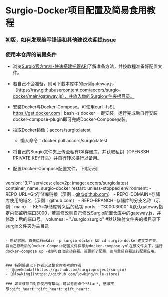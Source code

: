 # Surgio-Docker项目配置及简易食用教程
### 初版，如有发现编写错误和其他建议欢迎提issue

### 使用本仓库的前提条件

- 浏览[Surgio官方文档-快速搭建托管API](https://surgio.js.org/guide/advance/api-gateway.html#%E8%87%AA%E6%9C%89%E6%9C%8D%E5%8A%A1%E5%99%A8%E9%83%A8%E7%BD%B2)了解准备方法，并按教程准备好配置文件。

- 若自己不会准备，则可下载本库中的示例gateway.js（https://raw.githubusercontent.com/accors/surgio-docker/main/gateway.js），并放入你的Surgio文件夹根目录。

- 安装Docker与Docker-Compose。可使用curl -fsSL https://get.docker.com | bash -s docker 一键安装，运行完成后自行安装docker-compose-plugin即可完成Docker-Compose安装。

- 拉取Docker镜像：accors/surgio:latest 
  - 懒人命令：docker pull accors/surgio:latest
  
- 将自己的Surgio文件夹上传至私有Git存储库，并获取私钥（OPENSSH PRIVATE KEY开头）并自行转义换行以备用。

- 配置Docker-Compose配置文件，下附示例
  ``` yaml
version: '3.7'
services:
  elecv2p:
    image: accors/surgio:latest
    container_name: surgio-docker
    restart: unless-stopped
    environment:
      - REPO_URL=Git存储库链接（示例：git@github.com）
      - REPO-DOMAIN=存储库使用的域名（示例：github.com）
      - REPO-BRANCH=存储库的分支名称（示例：main）
      - KEY=存储库转义后的私钥
    ports:
      - "3000:3000" #默认gateway指定内部监听端口3000，若需修改则自己修改Surgio配置仓库中的gateway.js，并修改：后的端口号。
    volumes:
      - "./surgio:/surgio" #默认映射文件夹的根目录下surgio文件夹为主目录
```

- 启动容器。首先运行mkdir -p surgio-docker && cd surgio-docker建立文件夹，将自己修改后的Docker-Compose配置文件保存为docker-compose.yml在该文件夹下，运行docker-compose up -d即可自动启动容器。若更新了配置，则可重启容器进行配置应用。


### 特别感谢以下作者以及整合时参考的作者 
- [@geekdada](https://github.com/surgioproject/surgio)
- [@lowking](https://github.com/lowking/rule-store)

### 如果该项目对你使用有帮助，可以考虑点个*Star*, 感激不尽:gift_heart::gift_heart::gift_heart:.
